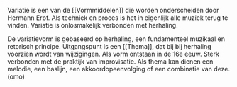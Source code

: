 Variatie is een van de [[Vormmiddelen]] die worden onderscheiden door Hermann Erpf. Als techniek en proces is het in eigenlijk alle muziek terug te vinden. Variatie is onlosmakelijk verbonden met herhaling.

De variatievorm is gebaseerd op herhaling, een fundamenteel muzikaal en retorisch principe. Uitgangspunt is een [[Thema]], dat bij bij herhaling voorzien wordt van wijzigingen. Als vorm ontstaan in de 16e eeuw. Sterk verbonden met  de praktijk van improvisatie.
Als thema kan dienen een melodie, een baslijn, een akkoordopeenvolging of een combinatie van deze. 
(omo)

